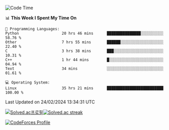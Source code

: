 
<!--START_SECTION:waka-->
![Code Time](http://img.shields.io/badge/Code%20Time-3%2C317%20hrs%208%20mins-blue)

📊 **This Week I Spent My Time On** 

```text
💬 Programming Languages: 
Python                   20 hrs 46 mins      ███████████████░░░░░░░░░░   58.76 % 
Other                    7 hrs 55 mins       ██████░░░░░░░░░░░░░░░░░░░   22.40 % 
C                        3 hrs 38 mins       ███░░░░░░░░░░░░░░░░░░░░░░   10.31 % 
C++                      1 hr 44 mins        █░░░░░░░░░░░░░░░░░░░░░░░░   04.94 % 
Text                     34 mins             ░░░░░░░░░░░░░░░░░░░░░░░░░   01.61 % 

💻 Operating System: 
Linux                    35 hrs 21 mins      █████████████████████████   100.00 % 
```


 Last Updated on 24/02/2024 13:34:31 UTC
<!--END_SECTION:waka-->


[![Solved.ac프로필](http://mazassumnida.wtf/api/generate_badge?boj=hckim96)](https://solved.ac/hckim96)[![Solved.ac streak](http://mazandi.herokuapp.com/api?handle=hckim96&theme=dark)](https://solved.ac/hckim96)


[![CodeForces Profile](https://cf.leed.at?id=hckim96)](https://codeforces.com/profile/hckim96)

